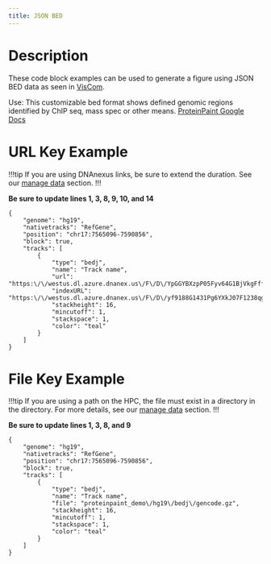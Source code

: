 ```yaml
---
title: JSON BED
---
```


# Description
These code block examples can be used to generate a figure using JSON BED data as seen in [VisCom](https://viz.stjude.cloud/zhou-lab/visualization/genomepaint-json-bed-example~38).

Use: This customizable bed format shows defined genomic regions identified by ChIP seq, mass spec or other means.
[ProteinPaint Google Docs](https://docs.google.com/document/d/1GP81rer7YEb0RpIej2XXfx-k7SCAL1Od9At_oczf06A/)


# URL Key Example

!!!tip
If you are using DNAnexus links, be sure to extend the duration. See our [manage data](https://university.stjude.cloud/docs/visualization-community/data-manage/) section.
!!!

**Be sure to update lines 1, 3, 8, 9, 10, and 14** 
```JS
{
    "genome": "hg19",
    "nativetracks": "RefGene",
    "position": "chr17:7565096-7590856",
    "block": true,
    "tracks": [
        {
            "type": "bedj",
            "name": "Track name",
            "url": "https:\/\/westus.dl.azure.dnanex.us\/F\/D\/YpGGYBXzpP05Fyv64G1BjVkgFffp24GxyvYzbZ1F\/gencode.gz",
            "indexURL": "https:\/\/westus.dl.azure.dnanex.us\/F\/D\/yf9188G1431Pg6YXkJ07F1238qg5YvF7x3pZfbPx\/gencode.gz.tbi",
            "stackheight": 16,
            "mincutoff": 1,
            "stackspace": 1,
            "color": "teal"
        }
    ]
}
```

# File Key Example

!!!tip
If you are using a path on the HPC, the file must exist in a directory in the <tp> directory.
For more details, see our [manage data](https://university.stjude.cloud/docs/visualization-community/data-manage/) section.
!!!

**Be sure to update lines 1, 3, 8, and 9** 
```JS
{
    "genome": "hg19",
    "nativetracks": "RefGene",
    "position": "chr17:7565096-7590856",
    "block": true,
    "tracks": [
        {
            "type": "bedj",
            "name": "Track name",
            "file": "proteinpaint_demo\/hg19\/bedj\/gencode.gz",
            "stackheight": 16,
            "mincutoff": 1,
            "stackspace": 1,
            "color": "teal"
        }
    ]
}
```